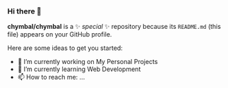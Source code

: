 ### Hi there 👋

**chymbal/chymbal** is a ✨ _special_ ✨ repository because its `README.md` (this file) appears on your GitHub profile.

Here are some ideas to get you started:

- 🔭 I’m currently working on My Personal Projects
- 🌱 I’m currently learning Web Development
- 📫 How to reach me: ...

